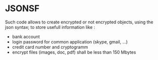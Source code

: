 # JSONSF
Such code allows to create encrypted or not encrypted objects, using the json syntax; to store usefull information like :

- bank account
- login password for common application (skype, gmail, ...)
- credit card number and cryptogramm
- encrypt files (images, doc, pdf) shall be less than 150 Mbytes
